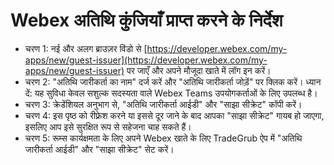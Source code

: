 # Webex अतिथि कुंजियाँ प्राप्त करने के निर्देश
- चरण 1: नई और अलग ब्राउज़र विंडो से [https://developer.webex.com/my-apps/new/guest-issuer](https://developer.webex.com/my-apps/new/guest-issuer) पर जाएँ और अपने मौजूदा खाते में लॉग इन करें।
- चरण 2: "अतिथि जारीकर्ता का नाम" दर्ज करें और "अतिथि जारीकर्ता जोड़ें" पर क्लिक करें। ध्यान दें: यह सुविधा केवल सशुल्क सदस्यता वाले Webex Teams उपयोगकर्ताओं के लिए उपलब्ध है।
- चरण 3: क्रेडेंशियल अनुभाग से, "अतिथि जारीकर्ता आईडी" और "साझा सीक्रेट" कॉपी करें।
- चरण 4: इस पृष्ठ को रीफ़्रेश करने या इससे दूर जाने के बाद आपका "साझा सीक्रेट" गायब हो जाएगा, इसलिए आप इसे सुरक्षित रूप से सहेजना चाह सकते हैं।
- चरण 5: रूम्स कार्यक्षमता के लिए अपने Webex खाते के लिए TradeGrub ऐप में "अतिथि जारीकर्ता आईडी" और "साझा सीक्रेट" सेट करें।

